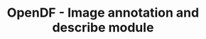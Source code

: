 ---
layout: gsoc
categories: gsoc2017
divid: opendfimageanotation
title:  OpenDF - Image annotation and describe module
description: <p>When a disk image is being processed, the photo files will be piped to this module. This module should try to identify the contents of the image, try to annotate the objects and generate a description if can. Final goal of the module is to annotate and describe all the photos and store in Elasticsearch for easy searching.</p><p>This module will be on its own instance and should expose a RESTful API where OpenDF can interact with. You should finalize the module as a Docker images, where when spawned an instance, it should start all the needed services and be exposing the APIs.<p>Some links that might help you are,<br><a href="https://www.tensorflow.org/tutorials/image_recognition/" target="_blank">https://www.tensorflow.org/tutorials/image_recognition/</a><br><a href="https://research.googleblog.com/2016/09/show-and-tell-image-captioning-open.html" target="_blank">https://research.googleblog.com/2016/09/show-and-tell-image-captioning-open.html<br><a href="https://github.com/tensorflow/models/tree/master/im2txt" target="_blank">https://github.com/tensorflow/models/tree/master/im2txt</a><br>
githuburl: https://github.com/scorelab/OpenDF
requiredknowledge: Image processing, ML, TensorFlow, Python, RESTful services, Docker
possiblementors: Milindu Sanoj Kumarage(sanoj@scorelab.org)
---